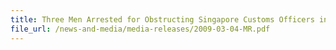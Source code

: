 ```yaml
---
title: Three Men Arrested for Obstructing Singapore Customs Officers in Their Investigation
file_url: /news-and-media/media-releases/2009-03-04-MR.pdf
---
```

